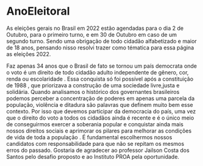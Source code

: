 # AnoEleitoral
As eleições gerais no Brasil em 2022 estão agendadas para o dia 2 de Outubro, para o primeiro turno, e em 30 de Outubro em caso de um segundo turno. Sendo uma obrigação de todo cidadão alfabetizado e maior de 18 anos, pensando nisso resolvi trazer como tématica para essa página as eleições 2022.

Faz apenas 34 anos que o Brasil de fato se tornou um país democrata onde o voto é um direito de todo cidadão adulto independente de gênero, cor, renda ou escolaridade . 
Essa conquista só foi possível após a constituição de 1988 , que priorizava a construção de uma sociedade livre,justa e solidária.
Quando analisamos o histórico dos governantes brasileiros podemos perceber a concentração de poderes em apenas uma parcela da população, violência e ditadura são palavras que definem muito bem esse contexto.
Por isso que devemos participar da democracia do país, uma vez que o direito do voto a todos os cidadãos ainda é recente e é o único meio de conseguirmos exercer a soberania popular e conquistar ainda mais nossos direitos sociais e aprimorar os pilares para melhorar as condições de vida de toda a população . 
É fundamental escolhermos nossos candidatos com responsabilidade para que não se repitam os mesmos erros do passado.
Gostaria de agradecer ao professor Jailson Costa dos Santos pelo desafio proposto e ao Instituto PROA pela oportunidade.
